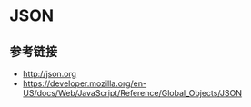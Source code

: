 # JSON

## 参考链接
* http://json.org
* https://developer.mozilla.org/en-US/docs/Web/JavaScript/Reference/Global_Objects/JSON
